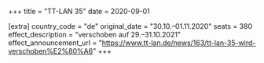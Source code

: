 +++
title = "TT-LAN 35"
date = 2020-09-01

[extra]
country_code = "de"
original_date = "30.10.–01.11.2020"
seats = 380
effect_description = "verschoben auf 29.–31.10.2021"
effect_announcement_url = "https://www.tt-lan.de/news/163/tt-lan-35-wird-verschoben%E2%80%A6"
+++

